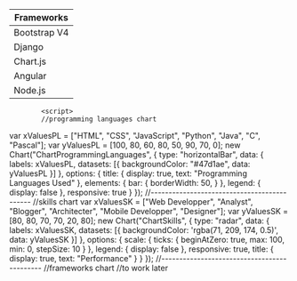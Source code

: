 <div class="container">
               <div class="row align-items-center">
                  <div class="col-lg-4"><canvas id="ChartSkills"></canvas></div>
                  <div class="col-lg-4"><canvas id="ChartProgrammingLanguages"></canvas></div>
                  <div class="col-lg-4"><table class="table table-bordered table-hover">
                     <thead>
                       <tr>
                         <th>Frameworks</th> 
                       </tr>
                     </thead>
                     <tbody>
                       <tr>
                        <td>Bootstrap V4</td>
                       </tr>
                       <tr>
                         <td>Django</td> 
                       </tr>
                       <tr>
                         <td>Chart.js</td> 
                       </tr>
                       <tr>
                         <td>Angular</td> 
                       </tr>
                       <tr>
                         <td>Node.js</td> 
                       </tr>
                     </tbody>
                   </table></div>
               </div>
            </div>
            
            <script>
            //programming languages chart
var xValuesPL = ["HTML", "CSS", "JavaScript", "Python", "Java", "C", "Pascal"];
var yValuesPL = [100, 80, 60, 80, 50, 90, 70, 0];
new Chart("ChartProgrammingLanguages", {
	type: "horizontalBar",
	data: {
		labels: xValuesPL,
		datasets: [{
			backgroundColor: "#47d1ae",
			data: yValuesPL
		}]
	},
	options: {
		title: {
			display: true,
			text: "Programming Languages Used"
		}, 
        elements: {
			bar: {
				borderWidth: 50,
			}
		},
		legend: {
			display: false
		},
		responsive: true
	}
});
//--------------------------------------------
//skills chart
var xValuesSK = ["Web Developper", "Analyst", "Blogger", "Architecter", "Mobile Developper", "Designer"];
var yValuesSK = [80, 80, 70, 70, 20, 80];
new Chart("ChartSkills", {
	type: "radar",
	data: {
		labels: xValuesSK,
		datasets: [{
			backgroundColor: 'rgba(71, 209, 174, 0.5)',
			data: yValuesSK
		}]
	},
	options: {
		scale: {
			ticks: {
				beginAtZero: true,
				max: 100,
				min: 0,
				stepSize: 10
			}
		},
		legend: {
			display: false
		},
		responsive: true,
		title: {
			display: true,
			text: "Performance"
		}
	}
});
//--------------------------------------------
//frameworks chart
//to work later
</script>
<script src="https://cdnjs.cloudflare.com/ajax/libs/Chart.js/2.5.0/Chart.min.js"></script><!--Chart.js-->
